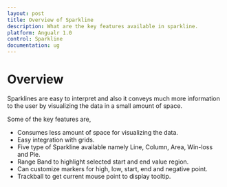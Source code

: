 ```yaml
---
layout: post
title: Overview of Sparkline
description: What are the key features available in sparkline.
platform: Angualr 1.0
control: Sparkline
documentation: ug
---
```

# Overview

Sparklines are easy to interpret and also it conveys much more information to the user by visualizing the data in a small amount of space.

Some of the key features are,

* Consumes less amount of space for visualizing the data.
* Easy integration with grids.
* Five type of Sparkline available namely Line, Column, Area, Win-loss and Pie.
* Range Band to highlight selected start and end value region.
* Can customize markers for high, low, start, end and negative point.
* Trackball to get current mouse point to display tooltip.